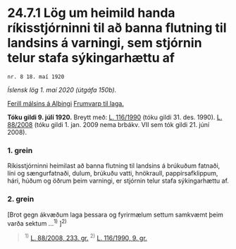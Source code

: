 # 24.7.1 Lög um heimild handa ríkisstjórninni til að banna flutning til landsins á varningi, sem stjórnin telur stafa sýkingarhættu af

`nr. 8 18. maí 1920`

_Íslensk lög 1. maí 2020 (útgáfa 150b)._

[Ferill málsins á Alþingi](https://www.althingi.is/thingstorf/thingmalalistar-eftir-thingum/ferill/?ltg=32&mnr=45)
[Frumvarp til laga.](https://www.althingi.is/altext/32/s/pdf/0075.pdf)

**Tóku gildi 9. júlí 1920.**
Breytt með:
[L. 116/1990](https://althingi.is/altext/stjt/1990.116.html) (tóku gildi 31. des. 1990).
[L. 88/2008](https://althingi.is/altext/stjt/2008.088.html) (tóku gildi 1. jan. 2009 nema brbákv. VII sem tók gildi 21. júní 2008).

### 1. grein

Ríkisstjórninni heimilast að banna flutning til landsins á brúkuðum fatnaði, líni og sængurfatnaði, dulum, brúkuðu vatti, hnökraull, pappírsafklippum, hári, húðum og öðrum þeim varningi, er stjórnin telur stafa sýkingarhættu af.

### 2. grein

[Brot gegn ákvæðum laga þessara og fyrirmælum settum samkvæmt þeim varða sektum …<sup>1)</sup> ]<sup>2)</sup> 

> <sup>1)</sup> [L. 88/2008, 233. gr.](https://althingi.is/altext/stjt/2008.088.html#G233) <sup>2)</sup> [L. 116/1990, 9. gr.](https://althingi.is/altext/stjt/1990.116.html)
